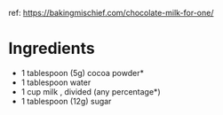 ref: https://bakingmischief.com/chocolate-milk-for-one/
# Ingredients
- 1 tablespoon (5g) cocoa powder*
- 1 tablespoon water
- 1 cup milk , divided (any percentage*)
- 1 tablespoon (12g) sugar
